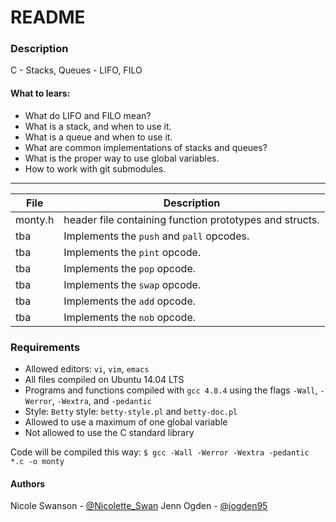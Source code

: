 # README
### Description
C - Stacks, Queues - LIFO, FILO
#### What to lears:
- What do LIFO and FILO mean?
- What is a stack, and when to use it.
- What is a queue and when to use it.
- What are common implementations of stacks and queues?
- What is the proper way to use global variables.
- How to work with git submodules.
---
File | Description
-----|------------
monty.h | header file containing function prototypes and structs.
tba | Implements the `push` and `pall` opcodes.
tba | Implements the `pint` opcode.
tba | Implements the `pop` opcode.
tba | Implements the `swap` opcode.
tba | Implements the `add` opcode.
tba | Implements the `nob` opcode.

### Requirements
- Allowed editors: `vi`, `vim`, `emacs`
- All files compiled on Ubuntu 14.04 LTS
- Programs and functions compiled with `gcc 4.8.4` using the flags `-Wall`, `-Werror`, `-Wextra`, and `-pedantic`
- Style: `Betty` style: `betty-style.pl` and `betty-doc.pl`
- Allowed to use a maximum of one global variable
- Not allowed to use the C standard library

Code will be compiled this way:
```$ gcc -Wall -Werror -Wextra -pedantic *.c -o monty```

#### Authors
Nicole Swanson - [@Nicolette_Swan](https://twitter.com/Nicolette_Swan)
Jenn Ogden -  [@jogden95](https://twitter.com/jogden95)
